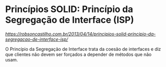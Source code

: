 # Princípios SOLID: Princípio da Segregação de Interface (ISP)
_https://robsoncastilho.com.br/2013/04/14/principios-solid-principio-da-segregacao-de-interface-isp/_

O Princípio da Segregação de Interface trata da coesão de interfaces e diz que clientes não devem ser forçados a depender de métodos que não usam.
